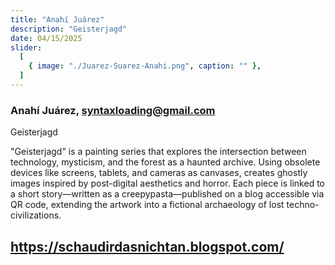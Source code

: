```yaml
---
title: "Anahí Juárez"
description: "Geisterjagd"
date: 04/15/2025
slider:
  [
    { image: "./Juarez-Suarez-Anahi.png", caption: "" },
  ]
---
```


### Anahí Juárez, syntaxloading@gmail.com 

Geisterjagd <br/>


"Geisterjagd" is a painting series that explores the intersection between technology, mysticism, and the forest as a haunted archive. Using obsolete devices like screens, tablets, and cameras as canvases, creates ghostly images inspired by post-digital aesthetics and horror. Each piece is linked to a short story—written as a creepypasta—published on a blog accessible via QR code, extending the artwork into a fictional archaeology of lost techno-civilizations.<br/>

## https://schaudirdasnichtan.blogspot.com/

